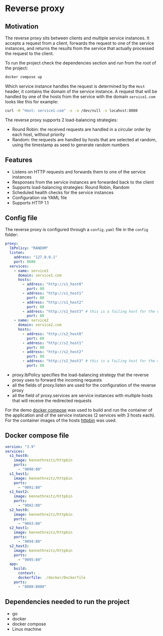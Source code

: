 # Reverse proxy
## Motivation

The reverse proxy sits between clients and multiple service instances. It accepts a request from a client, forwards the request to one of the service instances, and returns the results from the service that actually processed the request to the client.

To run the project check the dependencies section and run from the root of the project:
```bash
docker compose up
```
Which service instance handles the request is determined by the `Host` header, it contains the domain of the service instance. A request that will be handled by one of the hosts from the service with the domain `service1.com` looks like this for example:
```bash
curl -H "Host: service1.com" -s -o /dev/null -v locahost:8080  
```
The reverse proxy supports 2 load-balancing strategies: 
* Round Robin: the received requests are handled in a circular order by each host, without priority
* Random: the requests are handled by hosts that are selected at random, using the timestamp as seed to generate random numbers  
## Features

* Listens on HTTP requests and forwards them to one of the service instances
* Responses from the service instances are forwarded back to the client
* Supports load-balancing strategies: Round Robin, Random
* Scheduled health checks for the service instances
* Configuration via YAML file
* Supports HTTP 1.1

## Config file
The reverse proxy is configured through a `config.yaml` file in the `config` folder:  
```yaml
proxy:
  lbPolicy: "RANDOM"
  listen:
    address: "127.0.0.1"
    port: 8080
  services:
    - name: service1
      domain: service1.com
      hosts:
        - address: "http://s1_host0"
          port: 80
        - address: "http://s1_host1"
          port: 80 
        - address: "http://s1_host2"
          port: 80
        - address: "http://s1_host3" # this is a failing host for the demo
          port: 80
    - name: service2
      domain: service2.com
      hosts:
        - address: "http://s2_host0"
          port: 80
        - address: "http://s2_host1"
          port: 80 
        - address: "http://s2_host2"
          port: 80
        - address: "http://s2_host3" # this is a failing host for the demo
          port: 80
```
* proxy.lbPolicy specifies the load-balancing strategy that the reverse proxy uses to forward the incoming requests
* all the fields of proxy.listen are used for the configuration of the reverse proxy
* all the field of proxy.services are service instances with multiple hosts that will receive the redirected requests

For the demo [docker compose](https://docs.docker.com/compose/install/) was used to build and run the container of the application and of the service instances (2 services with 3 hosts each). For the container images of the hosts [httpbin](https://httpbin.org/) was used.
## Docker compose file
```yaml Docker-compose
version: "3.9"
services:
  s1_host0:
    image: kennethreitz/httpbin
    ports: 
      - "9090:80"
  s1_host1:
    image: kennethreitz/httpbin
    ports: 
      - "9091:80"
  s1_host2:
    image: kennethreitz/httpbin
    ports: 
      - "9092:80"
  s2_host0:
    image: kennethreitz/httpbin
    ports: 
      - "9093:80"
  s2_host1:
    image: kennethreitz/httpbin
    ports: 
      - "9094:80"
  s2_host2:
    image: kennethreitz/httpbin
    ports: 
      - "9095:80"
  app:
    build: 
      context: . 
      dockerfile: ./docker/Dockerfile
    ports:
      - "8080:8080"
```
## Dependencies needed to run the project
* go 
* docker
* docker compose
* Linux machine